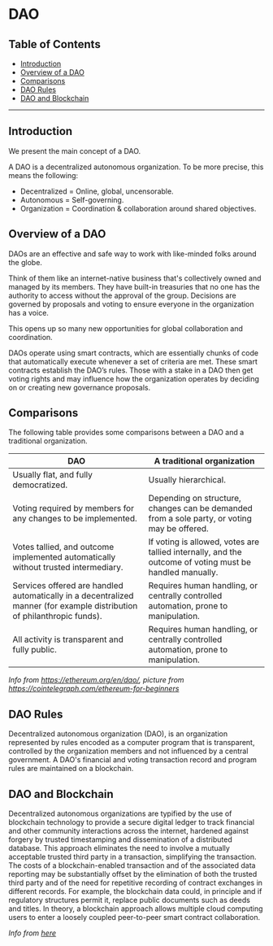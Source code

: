 <h1> DAO </h1>

<h2>Table of Contents</h2>

- [Introduction](#introduction)
- [Overview of a DAO](#overview-of-a-dao)
- [Comparisons](#comparisons)
- [DAO Rules](#dao-rules)
- [DAO and Blockchain](#dao-and-blockchain)

***

## Introduction

We present the main concept of a DAO.

A DAO is a decentralized autonomous organization. To be more precise, this means the following:

- Decentralized = Online, global, uncensorable.
- Autonomous = Self-governing.
- Organization = Coordination & collaboration around shared objectives.

## Overview of a DAO

DAOs are an effective and safe way to work with like-minded folks around the globe.

Think of them like an internet-native business that's collectively owned and managed by its members. They have built-in treasuries that no one has the authority to access without the approval of the group. Decisions are governed by proposals and voting to ensure everyone in the organization has a voice.

This opens up so many new opportunities for global collaboration and coordination.

DAOs operate using smart contracts, which are essentially chunks of code that automatically execute whenever a set of criteria are met. These smart contracts establish the DAO’s rules. Those with a stake in a DAO then get voting rights and may influence how the organization operates by deciding on or creating new governance proposals.

## Comparisons

The following table provides some comparisons between a DAO and a traditional organization.

| DAO                                                                                                                     | A traditional organization                                                                              |
| ----------------------------------------------------------------------------------------------------------------------- | ------------------------------------------------------------------------------------------------------- |
| Usually flat, and fully democratized.                                                                                   | Usually hierarchical.                                                                                   |
| Voting required by members for any changes to be implemented.                                                           | Depending on structure, changes can be demanded from a sole party, or voting may be offered.            |
| Votes tallied, and outcome implemented automatically without trusted intermediary.                                      | If voting is allowed, votes are tallied internally, and the outcome of voting must be handled manually. |
| Services offered are handled automatically in a decentralized manner (for example distribution of philanthropic funds). | Requires human handling, or centrally controlled automation, prone to manipulation.                     |
| All activity is transparent and fully public.                                                                           | Requires human handling, or centrally controlled automation, prone to manipulation.                     |

*Info from https://ethereum.org/en/dao/, picture from https://cointelegraph.com/ethereum-for-beginners*

## DAO Rules

Decentralized autonomous organization (DAO), is an organization represented by rules encoded as a computer program that is transparent, controlled by the organization members and not influenced by a central government. A DAO's financial and voting transaction record and program rules are maintained on a blockchain.

## DAO and Blockchain

Decentralized autonomous organizations are typified by the use of blockchain technology to provide a secure digital ledger to track financial and other community interactions across the internet, hardened against forgery by trusted timestamping and dissemination of a distributed database. This approach eliminates the need to involve a mutually acceptable trusted third party in a transaction, simplifying the transaction. The costs of a blockchain-enabled transaction and of the associated data reporting may be substantially offset by the elimination of both the trusted third party and of the need for repetitive recording of contract exchanges in different records. For example, the blockchain data could, in principle and if regulatory structures permit it, replace public documents such as deeds and titles. In theory, a blockchain approach allows multiple cloud computing users to enter a loosely coupled peer-to-peer smart contract collaboration.

*Info from [here](https://en.wikipedia.org/wiki/Decentralized_autonomous_organization)*